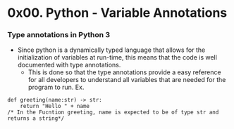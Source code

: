 # 0x00. Python - Variable Annotations
### Type annotations in Python 3
* Since python is a dynamically typed language that allows for the initialization of variables at run-time, this means that the code is well documented with type annotations. 
	* This is done so that the type annotations provide a easy reference for all developers to understand all variables that are needed for the program to run.
Ex.
```
def greeting(name:str) -> str:
	return "Hello " + name
/* In the Fucntion greeting, name is expected to be of type str and returns a string*/
```
